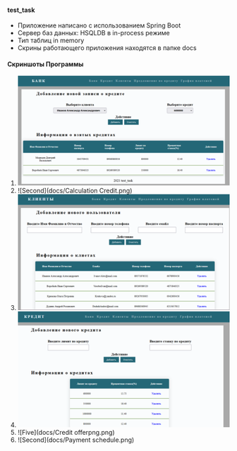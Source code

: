 #### test_task
+ Приложение написано с использованием Spring Boot
+ Сервер баз данных: HSQLDB в in-process режиме 
+ Тип таблиц in memory
+ Скрины работающего приложения находятся в папке docs
#### Скриншоты Программы
1) ![Fist](docs/Bank.png)
2) ![Second](docs/Calculation Credit.png)
3) ![Third](docs/Client.png)
3) ![Four](docs/Credit.png)
3) ![Five](docs/Credit offerpng.png)
3) ![Second](docs/Payment schedule.png)
